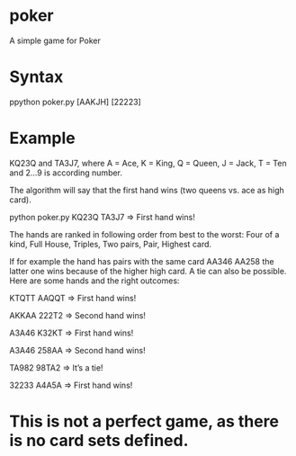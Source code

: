 # poker
A simple game for Poker

# Syntax
ppython poker.py [AAKJH] [22223]

# Example
KQ23Q and TA3J7, where A = Ace, K = King, Q = Queen, J = Jack, T = Ten and 2…9 is according number.

The algorithm will say that the first hand wins (two queens vs. ace as high card).

python poker.py KQ23Q TA3J7 => First hand wins!

The hands are ranked in following order from best to the worst: Four of a kind, Full House, Triples, Two pairs, Pair, Highest card. 

If for example the hand has pairs with the same card AA346 AA258 the latter one wins because of the higher high card. A tie can also be possible. Here are some hands and the right outcomes:

KTQTT AAQQT => First hand wins!

AKKAA 222T2 => Second hand wins!

A3A46 K32KT => First hand wins!

A3A46 258AA => Second hand wins!

TA982 98TA2 => It’s a tie!

32233 A4A5A => First hand wins!
# This is not a perfect game, as there is no card sets defined.

